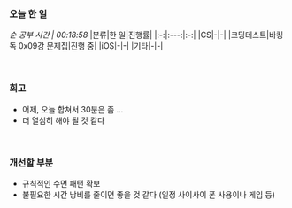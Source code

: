 ### 오늘 한 일
_순 공부 시간 | 00:18:58_
|분류|한 일|진행률|
|:-:|:---:|:-:|
|CS|-|-|
|코딩테스트|바킹독 0x09강 문제집|진행 중|
|iOS|-|-|
|기타|-|-|

<br>

### 회고
- 어제, 오늘 합쳐서 30분은 좀 ...
- 더 열심히 해야 될 것 같다

<br>

### 개선할 부분
- 규칙적인 수면 패턴 확보
- 불필요한 시간 낭비를 줄이면 좋을 것 같다 (일정 사이사이 폰 사용이나 게임 등)
